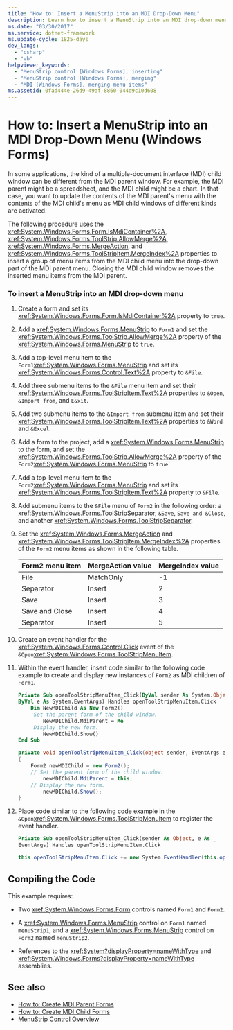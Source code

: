 ```yaml
---
title: "How to: Insert a MenuStrip into an MDI Drop-Down Menu"
description: Learn how to insert a MenuStrip into an MDI drop-down menu when there is a difference between the MDI parent and the MDI child.
ms.date: "03/30/2017"
ms.service: dotnet-framework
ms.update-cycle: 1825-days
dev_langs:
  - "csharp"
  - "vb"
helpviewer_keywords:
  - "MenuStrip control [Windows Forms], inserting"
  - "MenuStrip control [Windows Forms], merging"
  - "MDI [Windows Forms], merging menu items"
ms.assetid: 0fad444e-26d9-49af-8860-044d9c10d608
---
```

# How to: Insert a MenuStrip into an MDI Drop-Down Menu (Windows Forms)

In some applications, the kind of a multiple-document interface (MDI) child window can be different from the MDI parent window. For example, the MDI parent might be a spreadsheet, and the MDI child might be a chart. In that case, you want to update the contents of the MDI parent's menu with the contents of the MDI child's menu as MDI child windows of different kinds are activated.

The following procedure uses the <xref:System.Windows.Forms.Form.IsMdiContainer%2A>, <xref:System.Windows.Forms.ToolStrip.AllowMerge%2A>, <xref:System.Windows.Forms.MergeAction>, and <xref:System.Windows.Forms.ToolStripItem.MergeIndex%2A> properties to insert a group of menu items from the MDI child menu into the drop-down part of the MDI parent menu. Closing the MDI child window removes the inserted menu items from the MDI parent.

### To insert a MenuStrip into an MDI drop-down menu

1. Create a form and set its <xref:System.Windows.Forms.Form.IsMdiContainer%2A> property to `true`.

2. Add a <xref:System.Windows.Forms.MenuStrip> to `Form1` and set the <xref:System.Windows.Forms.ToolStrip.AllowMerge%2A> property of the <xref:System.Windows.Forms.MenuStrip> to `true`.

3. Add a top-level menu item to the `Form1`<xref:System.Windows.Forms.MenuStrip> and set its <xref:System.Windows.Forms.Control.Text%2A> property to `&File`.

4. Add three submenu items to the `&File` menu item and set their <xref:System.Windows.Forms.ToolStripItem.Text%2A> properties to `&Open`, `&Import from`, and `E&xit`.

5. Add two submenu items to the `&Import from` submenu item and set their <xref:System.Windows.Forms.ToolStripItem.Text%2A> properties to `&Word` and `&Excel`.

6. Add a form to the project, add a <xref:System.Windows.Forms.MenuStrip> to the form, and set the <xref:System.Windows.Forms.ToolStrip.AllowMerge%2A> property of the `Form2`<xref:System.Windows.Forms.MenuStrip> to `true`.

7. Add a top-level menu item to the `Form2`<xref:System.Windows.Forms.MenuStrip> and set its <xref:System.Windows.Forms.ToolStripItem.Text%2A> property to `&File`.

8. Add submenu items to the `&File` menu of `Form2` in the following order: a <xref:System.Windows.Forms.ToolStripSeparator>, `&Save`, `Save and &Close`, and another <xref:System.Windows.Forms.ToolStripSeparator>.

9. Set the <xref:System.Windows.Forms.MergeAction> and <xref:System.Windows.Forms.ToolStripItem.MergeIndex%2A> properties of the `Form2` menu items as shown in the following table.

    |Form2 menu item|MergeAction value|MergeIndex value|
    |---------------------|-----------------------|----------------------|
    |File|MatchOnly|-1|
    |Separator|Insert|2|
    |Save|Insert|3|
    |Save and Close|Insert|4|
    |Separator|Insert|5|

10. Create an event handler for the <xref:System.Windows.Forms.Control.Click> event of the `&Open`<xref:System.Windows.Forms.ToolStripMenuItem>.

11. Within the event handler, insert code similar to the following code example to create and display new instances of `Form2` as MDI children of `Form1`.

    ```vb
    Private Sub openToolStripMenuItem_Click(ByVal sender As System.Object, _
    ByVal e As System.EventArgs) Handles openToolStripMenuItem.Click
        Dim NewMDIChild As New Form2()
        'Set the parent form of the child window.
            NewMDIChild.MdiParent = Me
        'Display the new form.
            NewMDIChild.Show()
    End Sub
    ```

    ```csharp
    private void openToolStripMenuItem_Click(object sender, EventArgs e)
    {
        Form2 newMDIChild = new Form2();
        // Set the parent form of the child window.
            newMDIChild.MdiParent = this;
        // Display the new form.
            newMDIChild.Show();
    }
    ```

12. Place code similar to the following code example in the `&Open`<xref:System.Windows.Forms.ToolStripMenuItem> to register the event handler.

    ```vb
    Private Sub openToolStripMenuItem_Click(sender As Object, e As _
    EventArgs) Handles openToolStripMenuItem.Click
    ```

    ```csharp
    this.openToolStripMenuItem.Click += new System.EventHandler(this.openToolStripMenuItem_Click);
    ```

## Compiling the Code

This example requires:

- Two <xref:System.Windows.Forms.Form> controls named `Form1` and `Form2`.

- A <xref:System.Windows.Forms.MenuStrip> control on `Form1` named `menuStrip1`, and a <xref:System.Windows.Forms.MenuStrip> control on `Form2` named `menuStrip2`.

- References to the <xref:System?displayProperty=nameWithType> and <xref:System.Windows.Forms?displayProperty=nameWithType> assemblies.

## See also

- [How to: Create MDI Parent Forms](../advanced/how-to-create-mdi-parent-forms.md)
- [How to: Create MDI Child Forms](../advanced/how-to-create-mdi-child-forms.md)
- [MenuStrip Control Overview](menustrip-control-overview-windows-forms.md)
